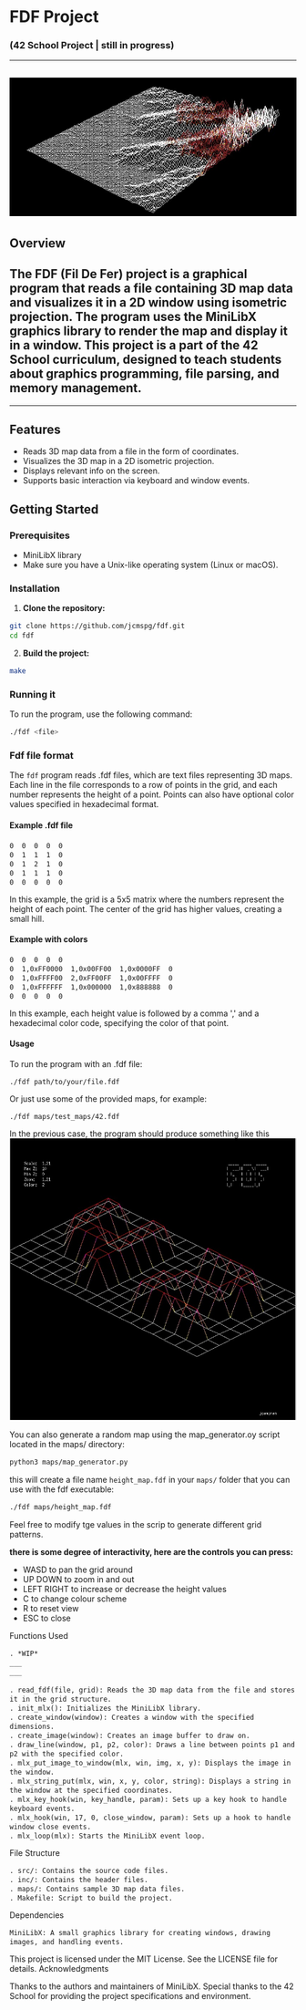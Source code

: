 # FDF Project
### (42 School Project | still in progress)
---
![t2](t2.jpg)
---

## Overview

The FDF (Fil De Fer) project is a graphical program that reads a file containing 3D map data and visualizes it in a 2D window using isometric projection. The program uses the MiniLibX graphics library to render the map and display it in a window. This project is a part of the 42 School curriculum, designed to teach students about graphics programming, file parsing, and memory management.
---
---
## Features

- Reads 3D map data from a file in the form of coordinates.
- Visualizes the 3D map in a 2D isometric projection.
- Displays relevant info on the screen.
- Supports basic interaction via keyboard and window events.

## Getting Started

### Prerequisites

- MiniLibX library
- Make sure you have a Unix-like operating system (Linux or macOS).

### Installation

1. **Clone the repository:**

```sh
git clone https://github.com/jcmspg/fdf.git
cd fdf
```

2. **Build the project:**

```sh
make
```

### Running it

To run the program, use the following command:

```sh
./fdf <file>
```
### Fdf file format
The `fdf` program reads .fdf files, which are text files representing 3D maps. Each line in the file corresponds to a row of points in the grid, and each number represents the height of a point. Points can also have optional color values specified in hexadecimal format.

#### Example .fdf file
```
0  0  0  0  0
0  1  1  1  0
0  1  2  1  0
0  1  1  1  0
0  0  0  0  0
```
In this example, the grid is a 5x5 matrix where the numbers represent the height of each point. The center of the grid has higher values, creating a small hill.

#### Example with colors
```
0  0  0  0  0
0  1,0xFF0000  1,0x00FF00  1,0x0000FF  0
0  1,0xFFFF00  2,0xFF00FF  1,0x00FFFF  0
0  1,0xFFFFFF  1,0x000000  1,0x888888  0
0  0  0  0  0
```
In this example, each height value is followed by a comma ',' and a hexadecimal color code, specifying the color of that point.

#### Usage

To run the program with an .fdf file:
```
./fdf path/to/your/file.fdf
```
Or just use some of the provided maps, for example:
```
./fdf maps/test_maps/42.fdf
```
In the previous case, the program should produce something like this
![42.fdf](example.jpg)

You can also generate a random map using the map_generator.oy script located in the maps/ directory:

```sh
python3 maps/map_generator.py
```


this will create a file name `height_map.fdf` in your `maps/` folder that you can use with the fdf executable:

```sh
./fdf maps/height_map.fdf
```

Feel free to modify tge values in the scrip to generate different grid patterns. 


**there is some degree of interactivity, here are the controls you can press:**
 - WASD to pan the grid around
 - UP DOWN to zoom in and out
 - LEFT RIGHT to increase or decrease the height values
 - C to change colour scheme
 - R to reset view
 - ESC to close


Functions Used

    . *WIP*
    ___
    ___
    
    . read_fdf(file, grid): Reads the 3D map data from the file and stores it in the grid structure.
    . init_mlx(): Initializes the MiniLibX library.
    . create_window(window): Creates a window with the specified dimensions.
    . create_image(window): Creates an image buffer to draw on.
    . draw_line(window, p1, p2, color): Draws a line between points p1 and p2 with the specified color.
    . mlx_put_image_to_window(mlx, win, img, x, y): Displays the image in the window.
    . mlx_string_put(mlx, win, x, y, color, string): Displays a string in the window at the specified coordinates.
    . mlx_key_hook(win, key_handle, param): Sets up a key hook to handle keyboard events.
    . mlx_hook(win, 17, 0, close_window, param): Sets up a hook to handle window close events.
    . mlx_loop(mlx): Starts the MiniLibX event loop.

File Structure

    . src/: Contains the source code files.
    . inc/: Contains the header files.
    . maps/: Contains sample 3D map data files.
    . Makefile: Script to build the project.

Dependencies

    MiniLibX: A small graphics library for creating windows, drawing images, and handling events.


This project is licensed under the MIT License. See the LICENSE file for details.
Acknowledgments

Thanks to the authors and maintainers of MiniLibX.
Special thanks to the 42 School for providing the project specifications and environment.
